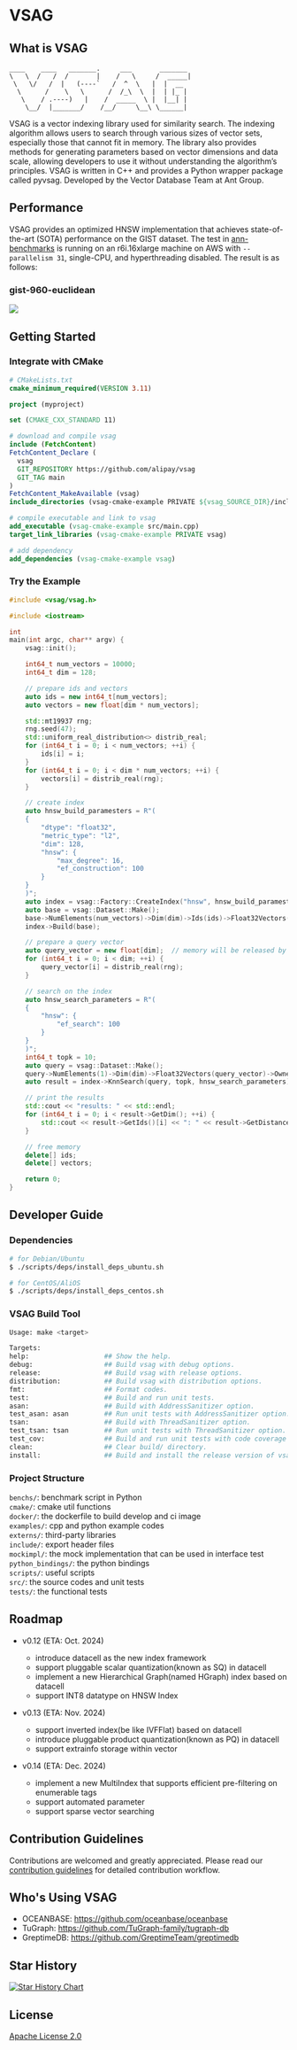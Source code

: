 # VSAG

## What is VSAG
```
____    ____   _______.     ___       _______ 
\   \  /   /  /       |    /   \     /  _____|
 \   \/   /  |   (----`   /  ^  \   |  |  __  
  \      /    \   \      /  /_\  \  |  | |_ | 
   \    / .----)   |    /  _____  \ |  |__| | 
    \__/  |_______/    /__/     \__\ \______| 
```
VSAG is a vector indexing library used for similarity search. The indexing algorithm allows users to search through various sizes of vector sets, especially those that cannot fit in memory. The library also provides methods for generating parameters based on vector dimensions and data scale, allowing developers to use it without understanding the algorithm’s principles. VSAG is written in C++ and provides a Python wrapper package called pyvsag. Developed by the Vector Database Team at Ant Group.

## Performance
VSAG provides an optimized HNSW implementation that achieves state-of-the-art (SOTA) performance on the GIST dataset.
The test in [ann-benchmarks](https://ann-benchmarks.com/) is running on an r6i.16xlarge machine on AWS with `--parallelism 31`, single-CPU, and hyperthreading disabled. 
The result is as follows:

### gist-960-euclidean
![](gist-960-euclidean_10_euclidean.png)

## Getting Started
### Integrate with CMake
```cmake
# CMakeLists.txt
cmake_minimum_required(VERSION 3.11)

project (myproject)

set (CMAKE_CXX_STANDARD 11)

# download and compile vsag
include (FetchContent)
FetchContent_Declare (
  vsag
  GIT_REPOSITORY https://github.com/alipay/vsag
  GIT_TAG main
)
FetchContent_MakeAvailable (vsag)
include_directories (vsag-cmake-example PRIVATE ${vsag_SOURCE_DIR}/include)

# compile executable and link to vsag
add_executable (vsag-cmake-example src/main.cpp)
target_link_libraries (vsag-cmake-example PRIVATE vsag)

# add dependency
add_dependencies (vsag-cmake-example vsag)
```
### Try the Example
```cpp
#include <vsag/vsag.h>

#include <iostream>

int
main(int argc, char** argv) {
    vsag::init();

    int64_t num_vectors = 10000;
    int64_t dim = 128;

    // prepare ids and vectors
    auto ids = new int64_t[num_vectors];
    auto vectors = new float[dim * num_vectors];

    std::mt19937 rng;
    rng.seed(47);
    std::uniform_real_distribution<> distrib_real;
    for (int64_t i = 0; i < num_vectors; ++i) {
        ids[i] = i;
    }
    for (int64_t i = 0; i < dim * num_vectors; ++i) {
        vectors[i] = distrib_real(rng);
    }

    // create index
    auto hnsw_build_paramesters = R"(
    {
        "dtype": "float32",
        "metric_type": "l2",
        "dim": 128,
        "hnsw": {
            "max_degree": 16,
            "ef_construction": 100
        }
    }
    )";
    auto index = vsag::Factory::CreateIndex("hnsw", hnsw_build_paramesters).value();
    auto base = vsag::Dataset::Make();
    base->NumElements(num_vectors)->Dim(dim)->Ids(ids)->Float32Vectors(vectors)->Owner(false);
    index->Build(base);

    // prepare a query vector
    auto query_vector = new float[dim];  // memory will be released by query the dataset
    for (int64_t i = 0; i < dim; ++i) {
        query_vector[i] = distrib_real(rng);
    }

    // search on the index
    auto hnsw_search_parameters = R"(
    {
        "hnsw": {
            "ef_search": 100
        }
    }
    )";
    int64_t topk = 10;
    auto query = vsag::Dataset::Make();
    query->NumElements(1)->Dim(dim)->Float32Vectors(query_vector)->Owner(true);
    auto result = index->KnnSearch(query, topk, hnsw_search_parameters).value();

    // print the results
    std::cout << "results: " << std::endl;
    for (int64_t i = 0; i < result->GetDim(); ++i) {
        std::cout << result->GetIds()[i] << ": " << result->GetDistances()[i] << std::endl;
    }

    // free memory
    delete[] ids;
    delete[] vectors;

    return 0;
}
```

## Developer Guide
### Dependencies
```bash
# for Debian/Ubuntu
$ ./scripts/deps/install_deps_ubuntu.sh

# for CentOS/AliOS
$ ./scripts/deps/install_deps_centos.sh
```
### VSAG Build Tool
```bash
Usage: make <target>

Targets:
help:                   ## Show the help.
debug:                  ## Build vsag with debug options.
release:                ## Build vsag with release options.
distribution:           ## Build vsag with distribution options.
fmt:                    ## Format codes.
test:                   ## Build and run unit tests.
asan:                   ## Build with AddressSanitizer option.
test_asan: asan         ## Run unit tests with AddressSanitizer option.
tsan:                   ## Build with ThreadSanitizer option.
test_tsan: tsan         ## Run unit tests with ThreadSanitizer option.
test_cov:               ## Build and run unit tests with code coverage enabled.
clean:                  ## Clear build/ directory.
install:                ## Build and install the release version of vsag.
```
### Project Structure
`benchs/`: benchmark script in Python</br>
`cmake/`: cmake util functions</br>
`docker/`: the dockerfile to build develop and ci image</br>
`examples/`: cpp and python example codes</br>
`externs/`: third-party libraries</br>
`include/`: export header files</br>
`mockimpl/`: the mock implementation that can be used in interface test</br>
`python_bindings/`: the python bindings</br>
`scripts/`: useful scripts</br>
`src/`: the source codes and unit tests</br>
`tests/`: the functional tests</br>

## Roadmap
- v0.12 (ETA: Oct. 2024)
  - introduce datacell as the new index framework
  - support pluggable scalar quantization(known as SQ) in datacell
  - implement a new Hierarchical Graph(named HGraph) index based on datacell
  - support INT8 datatype on HNSW Index

- v0.13 (ETA: Nov. 2024)
  - support inverted index(be like IVFFlat) based on datacell
  - introduce pluggable product quantization(known as PQ) in datacell
  - support extrainfo storage within vector

- v0.14 (ETA: Dec. 2024)
  - implement a new MultiIndex that supports efficient pre-filtering on enumerable tags
  - support automated parameter
  - support sparse vector searching


## Contribution Guidelines
Contributions are welcomed and greatly appreciated. Please read our [contribution guidelines](./CONTRIBUTING.md) for detailed contribution workflow. 

## Who's Using VSAG

- OCEANBASE: https://github.com/oceanbase/oceanbase
- TuGraph: https://github.com/TuGraph-family/tugraph-db
- GreptimeDB: https://github.com/GreptimeTeam/greptimedb

## Star History

[![Star History Chart](https://api.star-history.com/svg?repos=alipay/vsag&type=Date)](https://star-history.com/#alipay/vsag&Date)

## License
[Apache License 2.0](./LICENSE)

